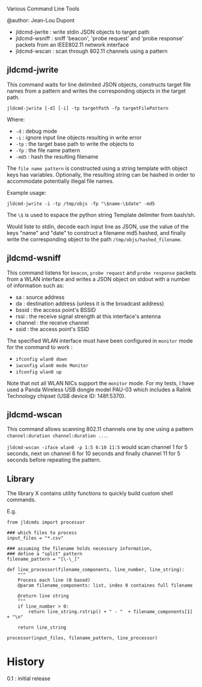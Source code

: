 Various Command Line Tools

@author: Jean-Lou Dupont


* jldcmd-jwrite : write stdin JSON objects to target path
* jldcmd-wsniff : sniff 'beacon', 'probe request' and 'probe response' packets from an IEEE802.11 network interface
* jldcmd-wscan  : scan through 802.11 channels using a pattern


## jldcmd-jwrite

This command waits for line delimited JSON objects, constructs target file names from a pattern and writes the corresponding objects in the target path.  

`jldcmd-jwrite [-d] [-i] -tp targetPath -fp targetFilePattern` 

Where:
- `-d`   : debug mode
- `-i`   : ignore input line objects resulting in write error
- `-tp`  : the target base path to write the objects to
- `-fp`  : the file name pattern
- `-md5` : hash the resulting filename

The `file name pattern` is constructed using a string template with object keys has variables. Optionally, the resulting string can be hashed 
in order to accommodate potentially illegal file names.

Example usage:

`jldcmd-jwrite -i -tp /tmp/objs -fp "\$name-\$date" -md5`

The `\$` is used to espace the python string Template delimiter from bash/sh.

Would liste to stdin, decode each input line as JSON, use the value of the keys "name" and "date" to construct a filename md5 hashed, 
and finally write the corresponding object to the path `/tmp/objs/hashed_filename`.

## jldcmd-wsniff

This command listens for `beacon`, `probe request` and `probe response` packets from a WLAN interface and writes a JSON object 
on stdout with a number of information such as:

- sa :      source address
- da :      destination address (unless it is the broadcast address)
- bssid :   the access point's BSSID
- rssi :    the receive signal strength at this interface's antenna
- channel : the receive channel
- ssid :    the access point's SSID 

The specified WLAN interface must have been configured in `monitor` mode for the command to work :

- `ifconfig wlan0 down`
- `iwconfig wlan0 mode Monitor`
- `ifconfig wlan0 up`

Note that not all WLAN NICs support the `monitor` mode. For my tests, I have used a Panda Wireless USB dongle model PAU-03 which
includes a Ralink Technology chipset (USB device ID: 148f:5370).

## jldcmd-wscan

This command allows scanning 802.11 channels one by one using a pattern `channel:duration channel:duration ...`.

`jldcmd-wscan -iface wlan0 -p 1:5 6:10 11:5`  would scan channel 1 for 5 seconds, next on channel 6 for 10 seconds 
and finally channel 11 for 5 seconds before repeating the pattern.

## Library

The library X contains utility functions to quickly build custom shell commands.

E.g.

	from jldcmds import processor
	
	### which files to process
	input_files = "*.csv"
	
	### assuming the filename holds necessary information,
	### define a "split" pattern
	filename_pattern = "[\-\_]"
	
	def line_processor(filename_components, line_number, line_string):
		"""
		Process each line (0 based)
		@param filename_components: list, index 0 containes full filename
		
		@return line string
		"""
		if line_number > 0:
			return line_string.rstrip() + " - "  + filename_components[1] + "\n"
		
		return line_string
	
	processor(input_files, filename_pattern, line_processor)
	


History
=======

0.1 : initial release

